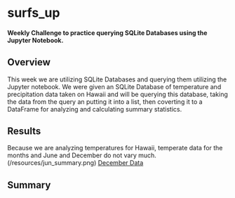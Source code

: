 # surfs_up

#### Weekly Challenge to practice querying SQLite Databases using the Jupyter Notebook.


## Overview
This week we are utilizing SQLite Databases and querying them utilizing the Jupyter notebook. We were given an SQLite Database of temperature and precipitation data taken on Hawaii and will be querying this database, taking the data from the query an putting it into a list, then coverting it to a DataFrame for analyzing and calculating summary statistics.




## Results

Because we are analyzing temperatures for Hawaii, temperate data for the months and June and December do not vary much.
(/resources/jun_summary.png)
[December Data](/resources/dec_summary.png)



## Summary

